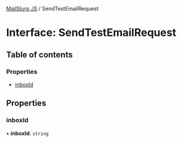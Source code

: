 [MailSlurp JS](../README.md) / SendTestEmailRequest

# Interface: SendTestEmailRequest

## Table of contents

### Properties

- [inboxId](SendTestEmailRequest.md#inboxid)

## Properties

### inboxId

• **inboxId**: `string`
